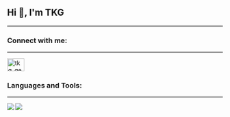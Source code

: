 ## Hi 👋, I'm TKG
<hr style="border-top: 1px solid #ccc">

<h3 align="left">Connect with me:</h3>
<hr style="border-top: 1px solid #ccc">
<p align="left">
<a href="https://twitter.com/tkg_geek" target="blank"><img align="center" src="https://raw.githubusercontent.com/rahuldkjain/github-profile-readme-generator/master/src/images/icons/Social/twitter.svg" alt="tkg_geek" height="30" width="40" /></a>
</p>

<h3 align="left">Languages and Tools:</h3>
<hr style="border-top: 1px solid #ccc">

<a href="https://github.com/anuraghazra/github-readme-stats">
  <img align="left" src="https://github-readme-stats.vercel.app/api?username=tkg-geek&count_private=true&show_icons=true" />
</a>
<a href="https://github.com/anuraghazra/github-readme-stats">
  <img align="left" src="https://github-readme-stats.vercel.app/api/top-langs/?username=tkg-geek&langs_count=8" />
</a>

